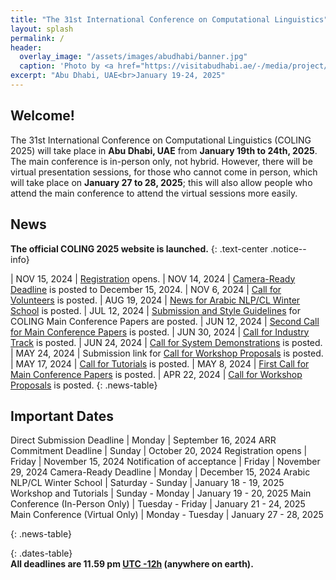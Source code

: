 ```yaml
---
title: "The 31st International Conference on Computational Linguistics"
layout: splash
permalink: /
header:
  overlay_image: "/assets/images/abudhabi/banner.jpg"
  caption: 'Photo by <a href="https://visitabudhabi.ae/-/media/project/vad/homepage/november-2023/regions-map/admap-dsk-1-19-12.jpg">VisitAbuDhabi</a>'
excerpt: "Abu Dhabi, UAE<br>January 19-24, 2025"
---
```


## Welcome!

The 31st International Conference on Computational Linguistics (COLING 2025) will take place in **Abu Dhabi, UAE** from **January 19th to 24th, 2025**. The main conference is in-person only, not hybrid. However, there will be virtual presentation sessions, for those who cannot come in person, which will take place on **January 27 to 28, 2025**; this will also allow people who attend the main conference to attend the virtual sessions more easily.

## News

**The official COLING 2025 website is launched.**
{: .text-center .notice--info}

<style>
.news-table { font-size: .9em; table-layout: fixed; }
.news-table tr td:nth-child(1) { font-weight: bold; width: 10em; }
</style>
| NOV 15, 2024 | [Registration](/registration/) opens.
| NOV 14, 2024 | [Camera-Ready Deadline](/calls/main_conference_papers/) is posted to December 15, 2024.
| NOV 6, 2024 | [Call for Volunteers](/calls/volunteers/) is posted.
| AUG 19, 2024 | [News for Arabic NLP/CL Winter School](/program/colocated/#arabic-nlpcl-winter-school/) is posted.
| JUL 12, 2024 | [Submission and Style Guidelines](/calls/submission_guidlines/) for COLING Main Conference Papers are posted.
| JUN 12, 2024 | [Second Call for Main Conference Papers](/calls/main_conference_papers/) is posted.
| JUN 30, 2024 | [Call for Industry Track](/calls/industry_track/) is posted.
| JUN 24, 2024 | [Call for System Demonstrations](/calls/system_demonstrations/) is posted.
| MAY 24, 2024 | Submission link for [Call for Workshop Proposals](/calls/workshop_proposals) is posted.
| MAY 17, 2024 | [Call for Tutorials](/calls/tutorials) is posted.
| MAY 8, 2024 | [First Call for Main Conference Papers](/calls/main_conference_papers) is posted.
| APR 22, 2024 | [Call for Workshop Proposals](/calls/workshop_proposals) is posted.
{: .news-table}

## Important Dates

Direct Submission Deadline | Monday | September 16, 2024
ARR Commitment Deadline | Sunday | October 20, 2024
Registration opens | Friday | November 15, 2024
Notification of acceptance | Friday | November 29, 2024
Camera-Ready Deadline | Monday | December 15, 2024
Arabic NLP/CL Winter School | Saturday - Sunday | January 18 - 19, 2025
Workshop and Tutorials | Sunday - Monday | January 19 - 20, 2025
Main Conference (In-Person Only) | Tuesday - Friday | January 21 - 24, 2025
Main Conference (Virtual Only) |   Monday - Tuesday | January 27 - 28, 2025

{: .news-table}

<style>
.dates-table { font-size: .9em; }
.dates-table tr td:nth-child(1) { width: 55%; }
.dates-table tr td:nth-child(2) { width: 25%; }
.dates-table del { color: #888; }
</style>


{: .dates-table}
<br>
<b>All deadlines are 11.59 pm <a target="_blank" href="https://www.timeanddate.com/time/zone/timezone/utc-12">UTC -12h</a> (anywhere on earth).</b>
